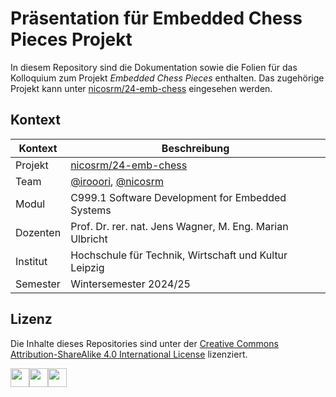 # Präsentation für Embedded Chess Pieces Projekt

In diesem Repository sind die Dokumentation sowie die Folien für das Kolloquium zum Projekt *Embedded Chess Pieces* enthalten. Das zugehörige Projekt kann unter [nicosrm/24-emb-chess](https://github.com/nicosrm/24-emb-chess/) eingesehen werden.


## Kontext

| Kontext  | Beschreibung                                                                        |
|----------|-------------------------------------------------------------------------------------|
| Projekt  | [nicosrm/24-emb-chess](https://github.com/nicosrm/24-emb-chess/)                    |
| Team     | [@irooori](https://github.com/irooori), [@nicosrm](https://github.com/nicosrm)      |
| Modul    | C999.1 Software Development for Embedded Systems                                    |
| Dozenten | Prof. Dr. rer. nat. Jens Wagner, M. Eng. Marian Ulbricht                            |
| Institut | Hochschule für Technik, Wirtschaft und Kultur Leipzig                               |
| Semester | Wintersemester 2024/25                                                              |


## Lizenz

Die Inhalte dieses Repositories sind unter der [Creative Commons Attribution-ShareAlike 4.0 International License](./LICENSE) lizenziert.

<img src="https://mirrors.creativecommons.org/presskit/icons/cc.xlarge.png" width="30" /><img src="https://mirrors.creativecommons.org/presskit/icons/by.xlarge.png" width="30" /><img src="https://mirrors.creativecommons.org/presskit/icons/sa.xlarge.png" width="30" />
<!-- <img src="https://mirrors.creativecommons.org/presskit/icons/nc.xlarge.png" width="30" /> -->
